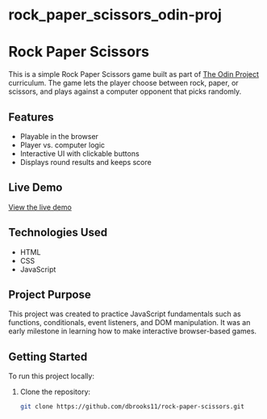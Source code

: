 # rock_paper_scissors_odin-proj

# Rock Paper Scissors

This is a simple Rock Paper Scissors game built as part of [The Odin Project](https://www.theodinproject.com/) curriculum. The game lets the player choose between rock, paper, or scissors, and plays against a computer opponent that picks randomly.

## Features

- Playable in the browser
- Player vs. computer logic
- Interactive UI with clickable buttons
- Displays round results and keeps score

## Live Demo

[View the live demo](https://dbrooks11.github.io/rock-paper-scissors)

## Technologies Used

- HTML
- CSS
- JavaScript

## Project Purpose

This project was created to practice JavaScript fundamentals such as functions, conditionals, event listeners, and DOM manipulation. It was an early milestone in learning how to make interactive browser-based games.

## Getting Started

To run this project locally:

1. Clone the repository:
   ```bash
   git clone https://github.com/dbrooks11/rock-paper-scissors.git
